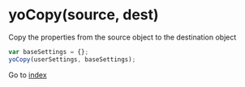 # yoCopy(source, dest)

Copy the properties from the source object to the destination object 

```javascript
var baseSettings = {};
yoCopy(userSettings, baseSettings);
```

Go to [index](toc.md)